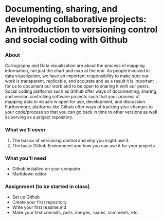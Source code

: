 
# Documenting, sharing, and developing collaborative projects: An introduction to versioning control and social coding with Github

### About
Cartography and Data visualization are about the process of mapping information, not just the chart and map at the end. As people involved in data visualizaiton, we have an important responsibility to make sure our work is transparent, replicable, and accurate and as a result it is important for us to document our work and to be open to sharing it with our peers. Social coding platforms such as Github offer ways of documenting, sharing, and version controlling software projects such that your process of mapping data to visuals is open for use, development, and discussion. Furthermore, platforms like Github offer ways of tracking your changes to your code/process so that you can go back in time to other versions as well as serving as a project repository. 


### What we'll cover
1. The basics of versioning control and why you might use it.
2. The basic Github Environment and how you can use it for your projects


### What you'll need
+ Github installed on your computer
+ Markdown editor

### Assignment (to be started in class)
+ Set up Github
+ Create your first repository
+ Write your first readme.md 
+ Make your first commits, pulls, merges, issues, comments, etc.



